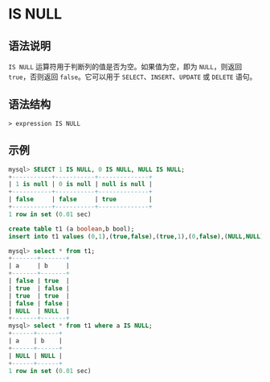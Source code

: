 # **IS NULL**

## **语法说明**

`IS NULL` 运算符用于判断列的值是否为空。如果值为空，即为 `NULL`，则返回 `true`，否则返回 `false`。它可以用于 `SELECT`、`INSERT`、`UPDATE` 或 `DELETE` 语句。

## **语法结构**

```
> expression IS NULL
```

## **示例**

```sql
mysql> SELECT 1 IS NULL, 0 IS NULL, NULL IS NULL;
+-----------+-----------+--------------+
| 1 is null | 0 is null | null is null |
+-----------+-----------+--------------+
| false     | false     | true         |
+-----------+-----------+--------------+
1 row in set (0.01 sec)
```

```sql
create table t1 (a boolean,b bool);
insert into t1 values (0,1),(true,false),(true,1),(0,false),(NULL,NULL);

mysql> select * from t1;
+-------+-------+
| a     | b     |
+-------+-------+
| false | true  |
| true  | false |
| true  | true  |
| false | false |
| NULL  | NULL  |
+-------+-------+
mysql> select * from t1 where a IS NULL;
+------+------+
| a    | b    |
+------+------+
| NULL | NULL |
+------+------+
1 row in set (0.01 sec)
```
